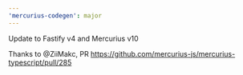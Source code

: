 ```yaml
---
'mercurius-codegen': major
---
```


Update to Fastify v4 and Mercurius v10

Thanks to @ZiiMakc, PR https://github.com/mercurius-js/mercurius-typescript/pull/285
